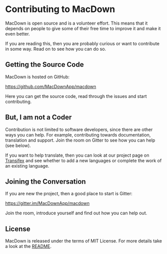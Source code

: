# Contributing to MacDown

MacDown is open source and is a volunteer effort. This means that it depends on people to give some of their free time to improve it and make it even better.

If you are reading this, then you are probably curious or want to contribute in some way. Read on to see how you can do so.


## Getting the Source Code

MacDown is hosted on GitHub:

https://github.com/MacDownApp/macdown

Here you can get the source code, read through the issues and start contributing.

## But, I am not a Coder

Contribution is not limited to software developers, since there are other ways you can help. For example, contributing towards documentation, translation and support. Join the room on Gitter to see how you can help (see below).

If you want to help translate, then you can look at our project page on [Transifex](https://www.transifex.com/macdown/macdown/) and see whether to add a new languages or complete the work of an existing language.

## Joining the Conversation

If you are new the project, then a good place to start is Gitter:

https://gitter.im/MacDownApp/macdown

Join the room, introduce yourself and find out how you can help out.

## License

MacDown is released under the terms of MIT License. For more details take a look at the [README](https://github.com/MacDownApp/macdown/blob/master/README.md).

